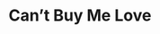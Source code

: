 ---
title:          Can’t Buy Me Love
genre:          ancient
chinesetitle:   公主嫁到
previoustitle:  The Princess Marriage
episodes:       30
producer:       Mui Siu-Ching
broadcaststart: 2010-08-22
broadcastend:   2010-10-02
website:        http://programme.tvb.com/drama/cantbuymelove
synopsis:       Reluctant to marry into the Tibetan royal family, the wilful PRINCESS CHIU YEUNG <small>(Charmaine Sheh)</small> has to find herself a husband as soon as possible. Owner of a gold store TING LOI-HEI <small>(Susanna Kwan)</small> recommends her second and third sons, KAM DOR-LUK <small>(Moses Chan)</small> and KAM DOR-SHAU <small>(Raymond Wong)</small> to the Princess, hoping that the royal marriage would bring them out of financial crisis and somehow save their family business.Not wanting his brother to sacrifice for the family, Dor-Luk offers to marry the Princess himself. Shortly after the marriage, Yeung begins to show her true self. She needs the Kams to treat and respect her as a distinguished princess instead of a family member. Even the spiritual leader of the family GRANNY KAM <small>(Lee Heung Kam)</small> is not spared.</p><p>Yeung’s handmaiden SZETO NGAN-PING <small>(Fala Chen)</small> is a haughty young woman who has no regard for anyone, not even the government matchmaker TING YAU-WAI <small>(Kenneth Ma)</small>. The Kams cannot put up with Yeung anymore and decide ally and fight back. But to everyone’s surprise, NG SZ-TAK <small>(Linda Chung)</small>, the most vigorous maid of the family takes Yeung’s side and goes against the Kams.After back and forth bickering, Luk and Yeung are on the verge of breaking up for the third time. The matter is drawn to the attention of the royal family and finally settled by Emperor Taizong. Marrying the Princess is supposed to bring Luk wealth and honour, but all that glitters is not always gold, especially when the bride is such a self-willed shrew.

fullname:       Yuen Siu-Yuk
age:            20
identity:       Housewife
appearance:     2-30
personality:    A narrow-minded person who calculates everything and loves to compare, not satisfied, is greedy, but is a nice person at heart and loves her family.
background:     She is raised up in an upper middle-class family. After she is married to the Kam family’s oldest son KAM DOR-FUK <small>(Louis Yuen)</small>, her family undergoes bankruptcy. This makes her feel inferior, as she is afraid that her family will be looked down upon due to the financial problems. To keep up the appearances, and to avoid the family scandal to spread outward, she often steals Kam family’s belongings to give financial help to her family. After this disgrace was exposed, Siu Yuk knows her mistakes and regrets extremely, she was lucky to have her husband Dor Fuk defending her, the husband-and-wife relationship deepens even more.
happenings:     Siu Yuk knows that Dor Fuk’s intelligence is limited, difficult to become successful, but she still encourages Dor Fuk to make up for his lack of skills by industry, work hard for Kam family’s business. After Dor Sau’s business mind got public recognition, he entered Gaam Kam Ho to help managing the business. Siu Yuk was worried that since then Dor Fuk’s status will be gone, and Dor Sau will monopolize the industry. Later, she understands that Kam family was always of one mind, makes no distinction between one’s own and somebody else’s, hence she abandons her selfishness and is one heart with the family, benefitting together.
---